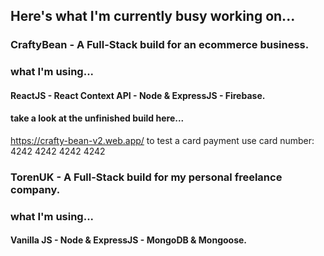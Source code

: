 ## Here's what I'm currently busy working on... 

### CraftyBean - A Full-Stack build for an ecommerce business.

### what I'm using...
#### ReactJS - React Context API - Node & ExpressJS - Firebase.

#### take a look at the unfinished build here...
https://crafty-bean-v2.web.app/
to test a card payment use card number: 4242 4242 4242 4242

### TorenUK - A Full-Stack build for my personal freelance company.

### what I'm using...
#### Vanilla JS - Node & ExpressJS - MongoDB & Mongoose. 
